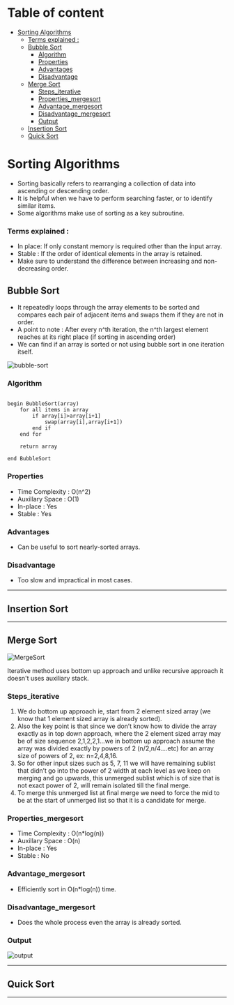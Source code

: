 <!-- follow the template of Bubble Sort, add the respective heading in Table of content -->


<!-- Table of content -->
# Table of content
- [Sorting Algorithms](#sorting-algorithms)
    - [Terms explained :](#terms-explained-)
  - [Bubble Sort](#bubble-sort)
    - [Algorithm](#algorithm)
    - [Properties](#properties)
    - [Advantages](#advantages)
    - [Disadvantage](#disadvantage)
  - [Merge Sort](#merge-sort)
    - [Steps_iterative](#steps_iterative)
    - [Properties_mergesort](#properties_mergesort)
    - [Advantage_mergesort](#advantage_mergesort)
    - [Disadvantage_mergesort](#disadvantage_mergesort)
    - [Output](#output)
  - [Insertion Sort](#insertion-sort)
  - [Quick Sort](#quick-sort)

# Sorting Algorithms

- Sorting basically refers to rearranging a collection of data into ascending or descending order.
- It is helpful when we have to perform searching faster, or to identify similar items.
- Some algorithms make use of sorting as a key subroutine.

### Terms explained :

- In place: If only constant memory is required other than the input array.
- Stable : If the order of identical elements in the array is retained.
- Make sure to understand the difference between increasing and non-decreasing order.



## Bubble Sort

- It repeatedly loops through the array elements to be sorted and compares each pair of adjacent items and swaps them if they are not in order.
-  A point to note : After every n^th iteration, the n^th largest element reaches at its right place (if sorting in ascending order)
-  We can find if an array is sorted or not using bubble sort in one iteration itself.
<!-- image to help better explain the concept -->
![bubble-sort](https://user-images.githubusercontent.com/60391776/156492281-316f0a5c-e21f-4328-ac03-90b0bc47413c.png)
<!-- citation : [Here](https://www.productplan.com/glossary/bubble-sort/)  -->


### Algorithm

```

begin BubbleSort(array)
    for all items in array
        if array[i]>array[i+1]
            swap(array[i],array[i+1])
        end if
    end for

    return array

end BubbleSort

```

### Properties

- Time Complexity : O(n^2)
- Auxillary Space : O(1)
- In-place : Yes
- Stable : Yes

### Advantages

- Can be useful to sort nearly-sorted arrays.

### Disadvantage

- Too slow and impractical in most cases.

---

## Insertion Sort

---

## Merge Sort

![MergeSort](https://media.geeksforgeeks.org/wp-content/cdn-uploads/Merge-Sort-Tutorial.png)

Iterative method uses bottom up approach and unlike recursive approach it doesn't uses auxiliary stack.

### Steps_iterative
1. We do bottom up approach ie, start from 2 element sized array (we know that 1 element sized array is already sorted). 
2. Also the key point is that since we don’t know how to divide the array exactly as in top down approach, where the 2 element sized array may be of size sequence 2,1,2,2,1…we in bottom up approach assume the array was divided exactly by powers of 2 (n/2,n/4….etc) for an array size of powers of 2, ex: n=2,4,8,16. 
3. So for other input sizes such as 5, 7, 11 we will have remaining sublist that didn’t go into the power of 2 width at each level as we keep on merging and go upwards, this unmerged sublist which is of size that is not exact power of 2, will remain isolated till the final merge. 
4. To merge this unmerged list at final merge we need to force the mid to be at the start of unmerged list so that it is a candidate for merge.

### Properties_mergesort

- Time Complexity : O(n*log(n))
- Auxillary Space : O(n)
- In-place : Yes
- Stable : No

### Advantage_mergesort

- Efficiently sort in O(n*log(n)) time.

### Disadvantage_mergesort

- Does the whole process even the array is already sorted.

### Output
![output](https://user-images.githubusercontent.com/76995136/156413137-24f1e7ba-07e7-4722-a1df-b70e392b01b2.png)

---

## Quick Sort

---





